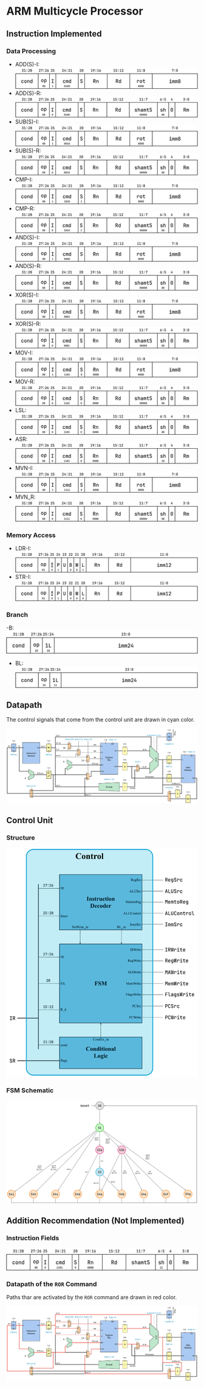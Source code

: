 # ARM Multicycle Processor

## Instruction Implemented

### Data Processing

- ADD(S)-I: ![adds_i](./README/adds_i.png "adds_i")
- ADD(S)-R: ![adds_r](./README/adds_r.png "adds_r")
- SUB(S)-I: ![subs_i](./README/subs_i.png "subs_i")
- SUB(S)-R: ![subs_r](./README/subs_r.png "subs_r")
- CMP-I: ![cmp_i](./README/cmp_i.png "cmp_i")
- CMP-R: ![cmp_r](./README/cmp_r.png "cmp_r")
- AND(S)-I: ![ands_i](./README/ands_i.png "ands_i")
- AND(S)-R: ![ands_r](./README/ands_r.png "ands_r")
- XOR(S)-I: ![xors_i](./README/xors_i.png "xors_i")
- XOR(S)-R: ![xors_r](./README/xors_r.png "xors_r")
- MOV-I: ![mov_i](./README/mov_i.png "mov_i")
- MOV-R: ![mov_r](./README/mov_r.png "mov_r")
- LSL: ![lsl](./README/lsl.png "lsl")
- ASR: ![asr](./README/asr.png "asr")
- MVN-I: ![mvn_i](./README/mvn_i.png "mvn_i")
- MVN_R: ![mvn_r](./README/mvn_r.png "mvn_r")

### Memory Access

- LDR-I: ![ldr](./README/ldr.png "ldr")
- STR-I: ![str](./README/str.png "str")

### Branch

-B: ![b](./README/b.png "b")

- BL: ![bl](./README/bl.png "bl")

## Datapath

The control signals that come from the control unit are drawn in cyan color.

![datapath](./README/datapath.png "datapath")

## Control Unit

### Structure

![control_unit](./README/control_unit.png "control_unit")

### FSM Schematic

![fsm-schematic](./README/fsm-schematic.png "fsm-schematic")

## Addition Recommendation (Not Implemented)

### Instruction Fields

![ror](./README/ror.png "ror")

### Datapath of the `ROR` Command

Paths thar are activated by the `ROR` command are drawn in red color.

![datapath_ror](./README/datapath_ror.png "datapath_ror")
